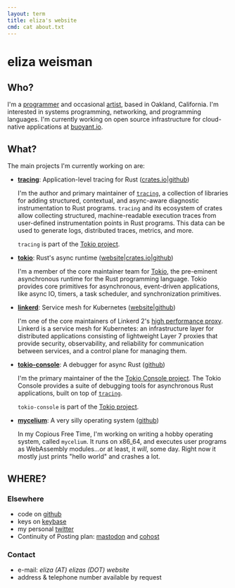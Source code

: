 ```yaml
---
layout: term
title: eliza's website
cmd: cat about.txt
---
```


# eliza weisman

## Who?

I'm a [programmer](/code) and occasional [artist](/portfolio), based in Oakland,
California. I'm interested in systems programming, networking, and programming languages.
I'm currently working on open source infrastructure for cloud-native applications at
[buoyant.io](https://buoyant.io).

## What?

The main projects I'm currently working on are:

+ **[tracing][tracing-gh]**: Application-level tracing for Rust
  ([crates.io][tracing-crates]|[github][tracing-gh])

  I'm the author and primary maintainer of [`tracing`][tracing-gh], a
  collection of libraries for adding structured, contextual, and
  async-aware diagnostic instrumentation to Rust programs. `tracing` and
  its ecosystem of crates allow collecting structured, machine-readable
  execution traces from user-defined instrumentation points in Rust
  programs. This data can be used to generate logs, distributed traces,
  metrics, and more.

  `tracing` is part of the [Tokio project][tokio].

+ **[tokio]**: Rust's async runtime
  ([website][tokio]|[crates.io][tokio-crates]|[github][tokio-gh])

  I'm a member of the core maintainer team for [Tokio][tokio], the pre-eminent
  asynchronous runtime for the Rust programming language. Tokio provides core
  primitives for asynchronous, event-driven applications, like async IO,
  timers, a task scheduler, and  synchronization primitives.

+ **[linkerd][linkerd.io]**: Service mesh for Kubernetes
  ([website][linkerd.io]|[github][linkerd-gh])

  I'm one of the core maintainers of Linkerd 2's [high performance
  proxy][proxy-gh]. Linkerd is a service mesh for Kubernetes: an infrastructure
  layer for distributed applications consisting of lightweight Layer 7 proxies
  that provide security, observability, and reliability for communication
  between services, and a control plane for managing them.

+ **[tokio-console][console-gh]**: A debugger for async Rust ([github][console-gh])

  I'm the primary maintainer of the the [Tokio Console project][console-gh]. The
  Tokio Console provides a suite of debugging tools for asynchronous Rust
  applications, built on top of [`tracing`][tracing-gh].

  `tokio-console` is part of the [Tokio project][tokio].

+ **[mycelium][myco-gh]**: A very silly operating system ([github][myco-gh])

  In my Copious Free Time, I'm working on writing a hobby operating system,
  called `mycelium`. It runs on x86_64, and executes user programs as
  WebAssembly modules...or at least, it *will*, some day. Right now it mostly
  just prints "hello world" and crashes a lot.

[linkerd.io]: https://linkerd.io
[linkerd-gh]: https://github.com/linkerd/linkerd2
[proxy-gh]: https://github.com/linkerd/linkerd2-proxy
[tracing-crates]: https://crates.io/crates/tracing
[tracing-gh]: https://github.com/tokio-rs/tracing
[tokio]: https://tokio.rs/
[tokio-crates]: https://crates.io/crates/tokio
[tokio-gh]: https://github.com/tokio-rs/tokio
[console-gh]: https://github.com/tokio-rs/console
[myco-gh]: https://github.com/hawkw/mycelium


## WHERE?
### Elsewhere

+ code on <a class = "dir" href="https://github.com/hawkw">github</a>
+ keys on <a class = "dir" href="https://keybase.io/hawk">keybase</a>
+ my personal <a class = "dir" href = "https://twitter.com/mycoliza">twitter</a>
+ Continuity of Posting plan:
  <a class = "dir" rel="me" href="https://xantronix.social/@eliza">mastodon</a>
  and <a class = "dir" href="https://cohost.org/eliza">cohost</a>

### Contact

+ e-mail:<!--  _eliza (AT) buoyant (DOT) io_ or --> _eliza (AT) elizas (DOT) website_
+ address & telephone number available by request
